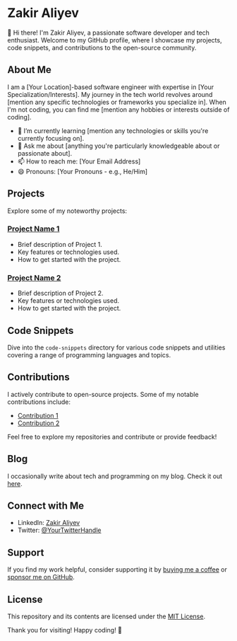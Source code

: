 # Zakir Aliyev

👋 Hi there! I'm Zakir Aliyev, a passionate software developer and tech enthusiast. Welcome to my GitHub profile, where I showcase my projects, code snippets, and contributions to the open-source community.

## About Me

I am a [Your Location]-based software engineer with expertise in [Your Specialization/Interests]. My journey in the tech world revolves around [mention any specific technologies or frameworks you specialize in]. When I'm not coding, you can find me [mention any hobbies or interests outside of coding].

- 🌱 I’m currently learning [mention any technologies or skills you're currently focusing on].
- 💬 Ask me about [anything you're particularly knowledgeable about or passionate about].
- 📫 How to reach me: [Your Email Address]
- 😄 Pronouns: [Your Pronouns - e.g., He/Him]

## Projects

Explore some of my noteworthy projects:

### [Project Name 1](link_to_project_1)
- Brief description of Project 1.
- Key features or technologies used.
- How to get started with the project.

### [Project Name 2](link_to_project_2)
- Brief description of Project 2.
- Key features or technologies used.
- How to get started with the project.

## Code Snippets

Dive into the `code-snippets` directory for various code snippets and utilities covering a range of programming languages and topics.

## Contributions

I actively contribute to open-source projects. Some of my notable contributions include:

- [Contribution 1](link_to_contribution_1)
- [Contribution 2](link_to_contribution_2)

Feel free to explore my repositories and contribute or provide feedback!

## Blog

I occasionally write about tech and programming on my blog. Check it out [here](link_to_blog).

## Connect with Me

- LinkedIn: [Zakir Aliyev](https://www.linkedin.com/in/your-linkedin-profile)
- Twitter: [@YourTwitterHandle](https://twitter.com/your-twitter-handle)

## Support

If you find my work helpful, consider supporting it by [buying me a coffee](link_to_buy_me_a_coffee) or [sponsor me on GitHub](link_to_sponsor).

## License

This repository and its contents are licensed under the [MIT License](LICENSE).

Thank you for visiting! Happy coding! 🚀

